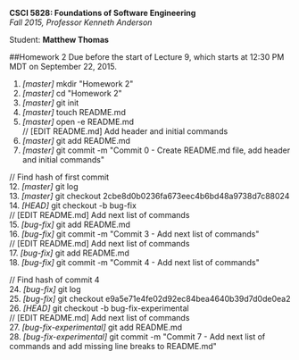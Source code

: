 **CSCI 5828: Foundations of Software Engineering**  
*Fall 2015, Professor Kenneth Anderson*

Student: **Matthew Thomas**

##Homework 2
Due before the start of Lecture 9, which starts at 12:30 PM MDT on September 22, 2015.

1. *[master]* mkdir "Homework 2"  
2. *[master]* cd "Homework 2"  
3. *[master]* git init  
4. *[master]* touch README.md  
5. *[master]* open -e README.md  
// [EDIT README.md] Add header and initial commands  
6. *[master]* git add README.md  
7. *[master]* git commit -m "Commit 0 - Create README.md file, add header and initial commands"  

// Find hash of first commit  
12. *[master]* git log  
13. *[master]* git checkout 2cbe8d0b0236fa673eec4b6bd48a9738d7c88024  
14. *[HEAD]* git checkout -b bug-fix  
// [EDIT README.md] Add next list of commands  
15. *[bug-fix]* git add README.md  
16. *[bug-fix]* git commit -m "Commit 3 - Add next list of commands"  
// [EDIT README.md] Add next list of commands  
17. *[bug-fix]* git add README.md  
18. *[bug-fix]* git commit -m "Commit 4 - Add next list of commands"  

// Find hash of commit 4  
24. *[bug-fix]* git log  
25. *[bug-fix]* git checkout e9a5e71e4fe02d92ec84bea4640b39d7d0de0ea2  
26. *[HEAD]* git checkout -b bug-fix-experimental  
// [EDIT README.md] Add next list of commands  
27. *[bug-fix-experimental]* git add README.md  
28. *[bug-fix-experimental]* git commit -m "Commit 7 - Add next list of commands and add missing line breaks to README.md"  
